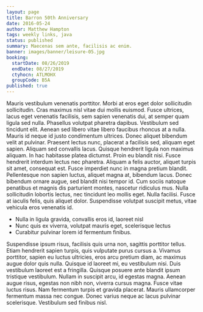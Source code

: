 ```yaml
---
layout: page
title: Barron 50th Anniversary
date: 2016-05-24
author: Matthew Hampton
tags: weekly links, java
status: published
summary: Maecenas sem ante, facilisis ac enim.
banner: images/banner/leisure-05.jpg
booking:
  startDate: 08/26/2019
  endDate: 08/27/2019
  ctyhocn: ATLMOHX
  groupCode: B5A
published: true
---
```

Mauris vestibulum venenatis porttitor. Morbi at eros eget dolor sollicitudin sollicitudin. Cras maximus nisl vitae dui mollis euismod. Fusce ultrices, lacus eget venenatis facilisis, sem sapien venenatis dui, at semper quam ligula sed nulla. Phasellus volutpat pharetra dapibus. Vestibulum sed tincidunt elit. Aenean sed libero vitae libero faucibus rhoncus at a nulla. Mauris id neque id justo condimentum ultrices. Donec aliquet bibendum velit at pulvinar. Praesent lectus nunc, placerat a facilisis sed, aliquam eget sapien. Aliquam sed convallis lacus. Quisque hendrerit ligula non maximus aliquam. In hac habitasse platea dictumst. Proin eu blandit nisi.
Fusce hendrerit interdum lectus nec pharetra. Aliquam a felis auctor, aliquet turpis sit amet, consequat est. Fusce imperdiet nunc in magna pretium blandit. Pellentesque non sapien luctus, aliquet magna at, bibendum lacus. Donec bibendum ornare augue, sed blandit nisi tempor id. Cum sociis natoque penatibus et magnis dis parturient montes, nascetur ridiculus mus. Nulla sollicitudin lobortis lectus, nec tincidunt leo mollis eget. Nulla facilisi. Fusce at iaculis felis, quis aliquet dolor. Suspendisse volutpat suscipit metus, vitae vehicula eros venenatis id.

* Nulla in ligula gravida, convallis eros id, laoreet nisl
* Nunc quis ex viverra, volutpat mauris eget, scelerisque lectus
* Curabitur pulvinar lorem id fermentum finibus.

Suspendisse ipsum risus, facilisis quis urna non, sagittis porttitor tellus. Etiam hendrerit sapien turpis, quis vulputate purus cursus a. Vivamus porttitor, sapien eu luctus ultricies, eros arcu pretium diam, ac maximus augue dolor quis nulla. Quisque id laoreet mi, eu vestibulum nisi. Duis vestibulum laoreet est a fringilla. Quisque posuere ante blandit ipsum tristique vestibulum. Nullam in suscipit arcu, id egestas magna. Aenean augue risus, egestas non nibh non, viverra cursus magna. Fusce vitae luctus risus. Nam fermentum turpis et gravida placerat. Mauris ullamcorper fermentum massa nec congue. Donec varius neque ac lacus pulvinar scelerisque. Vestibulum sed finibus nisl.
